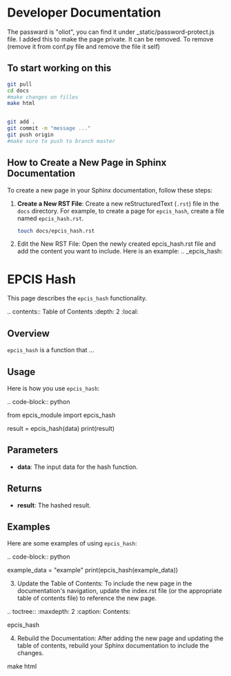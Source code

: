 # Developer Documentation


The passward is "oliot", you can find it under _static/password-protect.js file. I added this to make the page private. It can be removed. To remove (remove it from conf.py file and remove the file it self)


## To start working on this 
```sh
git pull
cd docs
#make changes on filles 
make html


git add .
git commit -m "message ..."
git push origin 
#make sure to push to branch master 
```

## How to Create a New Page in Sphinx Documentation

To create a new page in your Sphinx documentation, follow these steps:

1. **Create a New RST File**:
   Create a new reStructuredText (`.rst`) file in the `docs` directory. For example, to create a page for `epcis_hash`, create a file named `epcis_hash.rst`.

   ```sh
   touch docs/epcis_hash.rst


2. Edit the New RST File: Open the newly created epcis_hash.rst file and add the content you want to include. Here is an example:
.. _epcis_hash:

EPCIS Hash
==========

This page describes the `epcis_hash` functionality.

.. contents:: Table of Contents
   :depth: 2
   :local:

Overview
--------

`epcis_hash` is a function that ...

Usage
-----

Here is how you use `epcis_hash`:

.. code-block:: python

   from epcis_module import epcis_hash

   result = epcis_hash(data)
   print(result)

Parameters
----------

- **data**: The input data for the hash function.

Returns
-------

- **result**: The hashed result.

Examples
--------

Here are some examples of using `epcis_hash`:

.. code-block:: python

   example_data = "example"
   print(epcis_hash(example_data))


3. Update the Table of Contents: To include the new page in the documentation's navigation, update the index.rst file (or the appropriate table of contents file) to reference the new page.

.. toctree::
   :maxdepth: 2
   :caption: Contents:

   epcis_hash

4. Rebuild the Documentation: After adding the new page and updating the table of contents, rebuild your Sphinx documentation to include the changes.

make html
